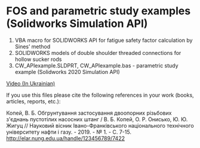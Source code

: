 # FOS and parametric study examples (Solidworks Simulation API)
1. VBA macro for SOLIDWORKS API for fatigue safety factor calculation by Sines’ method
2. SOLIDWORKS models of double shoulder threaded connections for hollow sucker rods
3. CW_APIexample.SLDPRT, CW_APIexample.bas - parametric study example (Solidworks 2020 Simulation API)

[Video (In Ukrainian)](https://youtu.be/HTF5rGM2GYM)

If you use this files please cite the following references in your work (books, articles, reports, etc.):

Копей, В. Б. Обгрунтування застосування двоопорних різьбових з'єднань пустотілих насосних штанг / В. Б. Копей, О. Р. Онисько, Ю. Ю. Жигуц // Науковий вісник Івано-Франківського національного технічного університету нафти і газу. - 2019. - № 1. - С. 7-15. http://elar.nung.edu.ua/handle/123456789/7422
